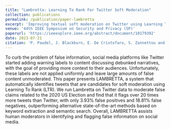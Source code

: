 ```yaml
---
title: "Lambretta: Learning To Rank For Twitter Soft Moderation"
collection: publications
permalink: /publication/paper-lambretta
excerpt: 'Improving textual soft moderation on Twitter using Learning To Rank'
venue: '44th IEEE Symposium on Security and Privacy (SP)'
paperurl: 'https://ieeexplore.ieee.org/abstract/document/10179392'
date: 2023-07-21
citation: 'P. Paudel, J. Blackburn, E. De Cristofaro, S. Zannettou and G. Stringhini, “Lambretta: Learning To Rank For Twitter Soft Moderation,” 2023 IEEE Symposium on Security and Privacy (SP), San Francisco, CA, USA, 2023.'
---
```


To curb the problem of false information, social media platforms like Twitter started adding warning labels to content discussing debunked narratives, with the goal of providing more context to their audiences. Unfortunately, these labels are not applied uniformly and leave large amounts of false content unmoderated. This paper presents LAMBRETTA, a system that automatically identifies tweets that are candidates for soft moderation using Learning To Rank (LTR). We run Lambretta on Twitter data to moderate false claims related to the 2020 US Election and find that it flags over 20 times more tweets than Twitter, with only 3.93% false positives and 18.81% false negatives, outperforming alternative state-of-the-art methods based on keyword extraction and semantic search. Overall, LAMBRETTA assists human moderators in identifying and flagging false information on social media.